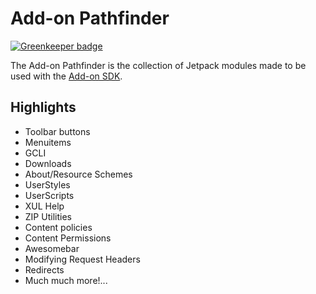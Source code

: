 # Add-on Pathfinder

[![Greenkeeper badge](https://badges.greenkeeper.io/clarkbw/addon-pathfinder.svg)](https://greenkeeper.io/)

The Add-on Pathfinder is the collection of Jetpack modules made to be used with the
[Add-on SDK](https://github.com/mozilla/addon-sdk).

## Highlights

* Toolbar buttons
* Menuitems
* GCLI
* Downloads
* About/Resource Schemes
* UserStyles
* UserScripts
* XUL Help
* ZIP Utilities
* Content policies
* Content Permissions
* Awesomebar
* Modifying Request Headers
* Redirects
* Much much more!...
